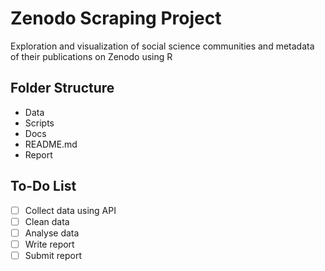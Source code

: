 # Zenodo Scraping Project

Exploration and visualization of social science communities and metadata of their publications on Zenodo using R

## Folder Structure

* Data
* Scripts
* Docs
* README.md
* Report

## To-Do List

- [ ] Collect data using API
- [ ] Clean data
- [ ] Analyse data
- [ ] Write report
- [ ] Submit report